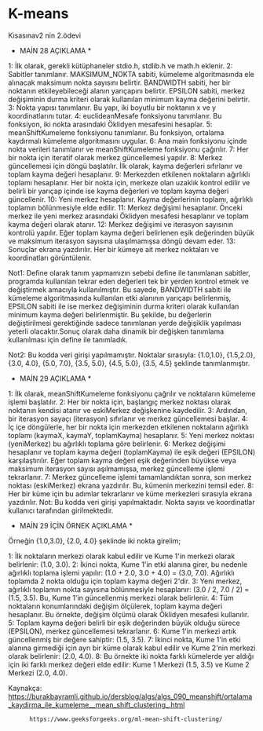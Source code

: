 # K-means
Kısasınav2 nin 2.ödevi

* MAİN 28 AÇIKLAMA *

 1: İlk olarak, gerekli kütüphaneler stdio.h, stdlib.h ve math.h eklenir.
 2: Sabitler tanımlanır. MAKSIMUM_NOKTA sabiti, kümeleme algoritmasında ele alınacak maksimum nokta sayısını belirtir. BANDWIDTH sabiti, her bir noktanın etkileyebileceği alanın yarıçapını belirtir. EPSILON sabiti, merkez değişiminin durma kriteri olarak kullanılan minimum kayma değerini belirtir.
 3: Nokta yapısı tanımlanır. Bu yapı, iki boyutlu bir noktanın x ve y koordinatlarını tutar.
 4: euclideanMesafe fonksiyonu tanımlanır. Bu fonksiyon, iki nokta arasındaki Öklidyen mesafesini hesaplar.
 5: meanShiftKumeleme fonksiyonu tanımlanır. Bu fonksiyon, ortalama kaydırmalı kümeleme algoritmasını uygular.
 6: Ana main fonksiyonu içinde nokta verileri tanımlanır ve meanShiftKumeleme fonksiyonu çağırılır.
 7: Her bir nokta için iteratif olarak merkez güncellemesi yapılır.
 8: Merkez güncellemesi için döngü başlatılır. İlk olarak, kayma değerleri sıfırlanır ve toplam kayma değeri hesaplanır.
 9: Merkezden etkilenen noktaların ağırlıklı toplamı hesaplanır. Her bir nokta için, merkeze olan uzaklık kontrol edilir ve belirli bir yarıçap içinde ise kayma değerleri ve toplam kayma değeri güncellenir.
 10: Yeni merkez hesaplanır. Kayma değerlerinin toplamı, ağırlıklı toplamın bölünmesiyle elde edilir.
 11: Merkez değişimi hesaplanır. Önceki merkez ile yeni merkez arasındaki Öklidyen mesafesi hesaplanır ve toplam kayma değeri olarak atanır.
 12: Merkez değişimi ve iterasyon sayısının kontrolü yapılır. Eğer toplam kayma değeri belirlenen eşik değerinden büyük ve maksimum iterasyon sayısına ulaşılmamışsa döngü devam eder.
 13: Sonuçlar ekrana yazdırılır. Her bir kümeye ait merkez noktaları ve koordinatları görüntülenir.

Not1: Define olarak tanım yapmamızın sebebi define ile tanımlanan sabitler, programda kullanılan tekrar eden değerleri tek bir yerden kontrol etmek ve değiştirmek amacıyla kullanılmıştır. Bu sayede, BANDWIDTH sabiti ile kümeleme algoritmasında kullanılan etki alanının yarıçapı belirlenmiş, EPSILON sabiti ile ise merkez değişiminin durma kriteri olarak kullanılan minimum kayma değeri belirlenmiştir. Bu şekilde, bu değerlerin değiştirilmesi gerektiğinde sadece tanımlanan yerde değişiklik yapılması yeterli olacaktır.Sonuç olarak daha dinamik bir değişken tanımlama kullanılması için define ile tanımladık.

Not2: Bu kodda veri girişi yapılmamıştır. Noktalar sırasıyla: {1.0,1.0}, {1.5,2.0}, {3.0, 4.0}, {5.0, 7.0}, {3.5, 5.0}, {4.5, 5.0}, {3.5, 4.5} şeklinde tanımlanmıştır.

* MAİN 29 AÇIKLAMA *

1: İlk olarak, meanShiftKumeleme fonksiyonu çağrılır ve noktaların kümeleme işlemi başlatılır.
2: Her bir nokta için, başlangıç merkez noktası olarak noktanın kendisi atanır ve eskiMerkez değişkenine kaydedilir.
3: Ardından, bir iterasyon sayaçı (iterasyon) sıfırlanır ve merkez güncellemesi başlar.
4: İç içe döngülerle, her bir nokta için merkezden etkilenen noktaların ağırlıklı toplamı (kaymaX, kaymaY, toplamKayma) hesaplanır.
5: Yeni merkez noktası (yeniMerkez) bu ağırlıklı toplama göre belirlenir.
6: Merkez değişimi hesaplanır ve toplam kayma değeri (toplamKayma) ile eşik değeri (EPSILON) karşılaştırılır. Eğer toplam kayma değeri eşik değerinden büyükse veya maksimum iterasyon sayısı aşılmamışsa, merkez güncelleme işlemi tekrarlanır.
7: Merkez güncelleme işlemi tamamlandıktan sonra, son merkez noktası (eskiMerkez) ekrana yazdırılır. Bu, kümenin merkezini temsil eder.
8: Her bir küme için bu adımlar tekrarlanır ve küme merkezleri sırasıyla ekrana yazdırılır.
Not: Bu kodda veri girişi yapılmaktadır. Nokta sayısı ve koordinatlar kullanıcı tarafından girilmektedir.

* MAİN 29 İÇİN ÖRNEK AÇIKLAMA *

Örneğin {1.0,3.0}, {2.0, 4.0} şeklinde iki nokta girelim;

1: İlk noktaların merkezi olarak kabul edilir ve Kume 1'in merkezi olarak belirlenir: (1.0, 3.0).
2: İkinci nokta, Kume 1'in etki alanına girer, bu nedenle ağırlıklı toplama işlemi yapılır: (1.0 + 2.0, 3.0 + 4.0) = (3.0, 7.0). Ağırlıklı toplamda 2 nokta olduğu için toplam kayma değeri 2'dir.
3: Yeni merkez, ağırlıklı toplamın nokta sayısına bölünmesiyle hesaplanır: (3.0 / 2, 7.0 / 2) = (1.5, 3.5). Bu, Kume 1'in güncellenmiş merkezi olarak belirlenir.
4: Tüm noktaların konumlarındaki değişim ölçülerek, toplam kayma değeri hesaplanır. Bu örnekte, değişim ölçümü olarak Öklidyen mesafesi kullanılır.
5: Toplam kayma değeri belirli bir eşik değerinden büyük olduğu sürece (EPSILON), merkez güncellemesi tekrarlanır.
6: Kume 1'in merkezi artık güncellenmiş bir değere sahiptir: (1.5, 3.5).
7: İkinci nokta, Kume 1'in etki alanına girmediği için ayrı bir küme olarak kabul edilir ve Kume 2'nin merkezi olarak belirlenir: (2.0, 4.0).
8: Bu örnekte iki nokta farklı kümelerde yer aldığı için iki farklı merkez değeri elde edilir: Kume 1 Merkezi (1.5, 3.5) ve Kume 2 Merkezi (2.0, 4.0).

Kaynakça: 
          https://burakbayramli.github.io/dersblog/algs/algs_090_meanshift/ortalama_kaydirma_ile_kumeleme__mean_shift_clustering_.html

          https://www.geeksforgeeks.org/ml-mean-shift-clustering/
